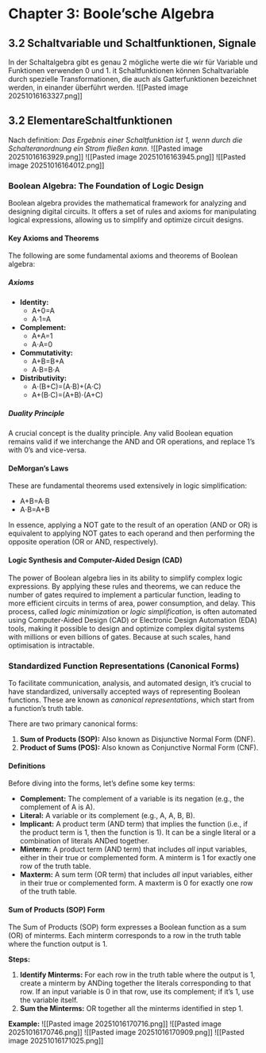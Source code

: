 # Chapter 3: Boole’sche Algebra
## 3.2 Schaltvariable und Schaltfunktionen, Signale
In der Schaltalgebra gibt es genau 2 mögliche werte die wir für Variable und Funktionen verwenden 0 und 1. it Schaltfunktionen können Schaltvariable durch spezielle Transformationen, die auch als Gatterfunktionen bezeichnet werden, in einander überführt werden.
![[Pasted image 20251016163327.png]]
## 3.2 ElementareSchaltfunktionen
Nach definition: 
*Das Ergebnis einer Schaltfunktion ist 1, wenn durch die Schalteranordnung ein Strom fließen
kann.*
![[Pasted image 20251016163929.png]]
![[Pasted image 20251016163945.png]]
![[Pasted image 20251016164012.png]]
### Boolean Algebra: The Foundation of Logic Design

Boolean algebra provides the mathematical framework for analyzing and designing digital circuits. It offers a set of rules and axioms for manipulating logical expressions, allowing us to simplify and optimize circuit designs.

#### Key Axioms and Theorems

The following are some fundamental axioms and theorems of Boolean algebra:

##### Axioms

- **Identity:**
    - A+0=A
    - A⋅1=A
- **Complement:**
    - A+A=1
    - A⋅A=0
- **Commutativity:**
    - A+B=B+A
    - A⋅B=B⋅A
- **Distributivity:**
    - A⋅(B+C)=(A⋅B)+(A⋅C)
    - A+(B⋅C)=(A+B)⋅(A+C)

##### Duality Principle

A crucial concept is the duality principle. Any valid Boolean equation remains valid if we interchange the AND and OR operations, and replace 1’s with 0’s and vice-versa.

#### DeMorgan’s Laws

These are fundamental theorems used extensively in logic simplification:

- A+B​=A⋅B
- A⋅B=A+B

In essence, applying a NOT gate to the result of an operation (AND or OR) is equivalent to applying NOT gates to each operand and then performing the opposite operation (OR or AND, respectively).

#### Logic Synthesis and Computer-Aided Design (CAD)

The power of Boolean algebra lies in its ability to simplify complex logic expressions. By applying these rules and theorems, we can reduce the number of gates required to implement a particular function, leading to more efficient circuits in terms of area, power consumption, and delay. This process, called _logic minimization_ or _logic simplification_, is often automated using Computer-Aided Design (CAD) or Electronic Design Automation (EDA) tools, making it possible to design and optimize complex digital systems with millions or even billions of gates. Because at such scales, hand optimisation is intractable.

### Standardized Function Representations (Canonical Forms)

To facilitate communication, analysis, and automated design, it’s crucial to have standardized, universally accepted ways of representing Boolean functions. These are known as _canonical representations_, which start from a function’s truth table.

There are two primary canonical forms:

1. **Sum of Products (SOP):** Also known as Disjunctive Normal Form (DNF).
2. **Product of Sums (POS):** Also known as Conjunctive Normal Form (CNF).

#### Definitions

Before diving into the forms, let’s define some key terms:

- **Complement:** The complement of a variable is its negation (e.g., the complement of A is A).
- **Literal:** A variable or its complement (e.g., A, A, B, B).
- **Implicant:** A product term (AND term) that implies the function (i.e., if the product term is 1, then the function is 1). It can be a single literal or a combination of literals ANDed together.
- **Minterm:** A product term (AND term) that includes _all_ input variables, either in their true or complemented form. A minterm is 1 for exactly one row of the truth table.
- **Maxterm:** A sum term (OR term) that includes _all_ input variables, either in their true or complemented form. A maxterm is 0 for exactly one row of the truth table.

#### Sum of Products (SOP) Form

The Sum of Products (SOP) form expresses a Boolean function as a sum (OR) of minterms. Each minterm corresponds to a row in the truth table where the function output is 1.

**Steps:**

1. **Identify Minterms:** For each row in the truth table where the output is 1, create a minterm by ANDing together the literals corresponding to that row. If an input variable is 0 in that row, use its complement; if it’s 1, use the variable itself.
2. **Sum the Minterms:** OR together all the minterms identified in step 1.

**Example:**
![[Pasted image 20251016170716.png]]
![[Pasted image 20251016170746.png]]
![[Pasted image 20251016170909.png]]
![[Pasted image 20251016171025.png]]
